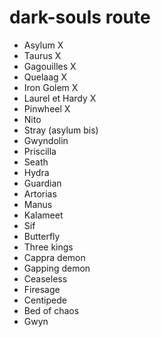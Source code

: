 dark-souls route
==========
- Asylum                X
- Taurus                X
- Gagouilles            X
- Quelaag               X
- Iron Golem            X
- Laurel et Hardy       X
- Pinwheel		X
- Nito
- Stray (asylum bis)
- Gwyndolin
- Priscilla
- Seath
- Hydra
- Guardian
- Artorias
- Manus
- Kalameet
- Sif
- Butterfly
- Three kings
- Cappra demon
- Gapping demon
- Ceaseless
- Firesage
- Centipede
- Bed of chaos
- Gwyn
